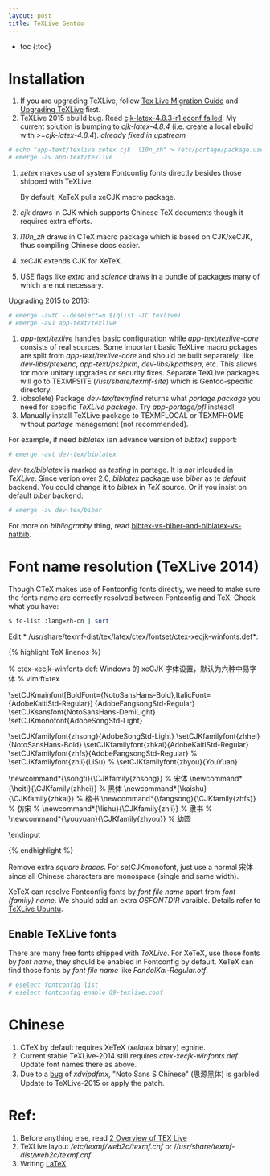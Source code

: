 ```yaml
---
layout: post
title: TeXLive Gentoo
---
```


* toc
{:toc}

# Installation

1. If you are upgrading TeXLive, follow [Tex Live Migration Guide](https://wiki.gentoo.org/wiki/Project:TeX/Tex_Live_Migration_Guide) and [Upgrading TeXLive](https://wiki.gentoo.org/wiki/Upgrading_TeXLive) first.
2. TeXLive 2015 ebuild bug. Read [cjk-latex-4.8.3-r1 econf failed](https://bugs.gentoo.org/show_bug.cgi?id=596938).   My current solution is bumping to *cjk-latex-4.8.4* (i.e. create a local ebuild with *>=cjk-latex-4.8.4*). *already fixed in upstream*

```bash
# echo "app-text/texlive xetex cjk  l10n_zh" > /etc/portage/package.use/texlive
# emerge -av app-text/texlive
```

1. *xetex* makes use of system Fontconfig fonts directly besides those shipped with TeXLive.

   By default, XeTeX pulls xeCJK macro package.
2. *cjk* draws in CJK which supports Chinese TeX documents though it requires extra efforts.
3. *l10n_zh* draws in CTeX macro package which is based on CJK/xeCJK, thus compiling Chinese docs easier.
4. xeCJK extends CJK for XeTeX.
5. USE flags like *extra* and *science* draws in a bundle of packages many of which are not necessary.

Upgrading 2015 to 2016:

```bash
# emerge -avtC --deselect=n $(qlist -IC texlive)
# emerge -av1 app-text/texlive
```

1. *app-text/texlive* handles basic configuration while *app-text/texlive-core* consists of real sources. Some important basic TeXLive macro pckages are split from *app-text/texlive-core* and should be built separately, like *dev-libs/ptexenc*, *app-text/ps2pkm*, *dev-libs/kpathsea*, etc. This allows for more unitary upgrades or security fixes. Separate TeXLive packages will go to TEXMFSITE (*/usr/share/texmf-site*) which is Gentoo-specific directory.
2. (obsolete) Package *dev-tex/texmfind* returns what *portage package* you need for specific *TeXLive package*. Try *app-portage/pfl* instead!
3. Manually install TeXLive package to TEXMFLOCAL or TEXMFHOME without *portage* management (not recommended).

For example, if need *biblatex* (an advance version of *bibtex*) support:

```bash
# emerge -avt dev-tex/biblatex
```

*dev-tex/biblatex* is marked as *testing* in portage. It is *not* inlcuded in *TeXLive*. Since verion over 2.0, *biblatex* package use *biber* as te *default* backend. You could change it to *bibtex* in *TeX* source. Or if you insist on default  *biber* backend:

```bash
# emerge -av dev-tex/biber
```

For more on *bibliography* thing, read [bibtex-vs-biber-and-biblatex-vs-natbib](http://tex.stackexchange.com/a/25702).

# Font name resolution (TeXLive 2014)

Though CTeX makes use of Fontconfig fonts directly, we need to make sure the fonts name are correctly resolved between Fontconfig and TeX. Check what you have:

```bash
$ fc-list :lang=zh-cn | sort
```

Edit * /usr/share/texmf-dist/tex/latex/ctex/fontset/ctex-xecjk-winfonts.def*:

{% highlight TeX linenos %}

% ctex-xecjk-winfonts.def: Windows 的 xeCJK 字体设置，默认为六种中易字体
% vim:ft=tex

\setCJKmainfont[BoldFont={NotoSansHans-Bold},ItalicFont={AdobeKaitiStd-Regular}]
  {AdobeFangsongStd-Regular}
\setCJKsansfont{NotoSansHans-DemiLight}
\setCJKmonofont{AdobeSongStd-Light}

\setCJKfamilyfont{zhsong}{AdobeSongStd-Light}
\setCJKfamilyfont{zhhei}{NotoSansHans-Bold}
\setCJKfamilyfont{zhkai}{AdobeKaitiStd-Regular}
\setCJKfamilyfont{zhfs}{AdobeFangsongStd-Regular}
% \setCJKfamilyfont{zhli}{LiSu}
% \setCJKfamilyfont{zhyou}{YouYuan}

\newcommand*{\songti}{\CJKfamily{zhsong}} % 宋体
\newcommand*{\heiti}{\CJKfamily{zhhei}}   % 黑体
\newcommand*{\kaishu}{\CJKfamily{zhkai}}  % 楷书
\newcommand*{\fangsong}{\CJKfamily{zhfs}} % 仿宋
% \newcommand*{\lishu}{\CJKfamily{zhli}}    % 隶书
% \newcommand*{\youyuan}{\CJKfamily{zhyou}} % 幼圆

\endinput

{% endhighlight %}

Remove extra *square braces*. For setCJKmonofont, just use a normal 宋体 since all Chinese characters are monospace (single and same width).

XeTeX can resolve Fontconfig fonts by *font file name* apart from *font (family) name*. We should add an extra *OSFONTDIR* varaible. Details refer to [TeXLive Ubuntu](/2015/02/03/TeXLive-2014-Ubuntu-Installation/).

## Enable TeXLive fonts

There are many free fonts shipped with *TeXLive*. For XeTeX, use those fonts by *font name*, they should be enabled in Fontconfig by default. XeTeX can find those fonts by *font file name* like *FandolKai-Regular.otf*.

```bash
# eselect fontconfig list
# eselect fontconfig enable 09-texlive.conf
```

# Chinese

1. CTeX by default requires XeTeX (*xelatex* binary) egnine.
2. Current stable TeXLive-2014 still requires *ctex-xecjk-winfonts.def*. Update font names there as above.
3. Due to a [bug](http://bbs.ctex.org/forum.php?mod=viewthread&tid=78821) of *xdvipdfmx*, "Noto Sans S Chinese" (思源黑体) is garbled. Update to TeXLive-2015 or apply the patch.

# Ref:

1. Before anything else, read [2 Overview of TEX Live](https://www.tug.org/texlive/doc/texlive-en/texlive-en.html#x1-80002)
2. TeXLive layout */etc/texmf/web2c/texmf.cnf* or /*/usr/share/texmf-dist/web2c/texmf.cnf*.
3. Writing [LaTeX](/2015/02/05/LaTeX/).
